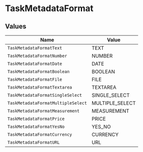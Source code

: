 # TaskMetadataFormat


## Values

| Name                               | Value                              |
| ---------------------------------- | ---------------------------------- |
| `TaskMetadataFormatText`           | TEXT                               |
| `TaskMetadataFormatNumber`         | NUMBER                             |
| `TaskMetadataFormatDate`           | DATE                               |
| `TaskMetadataFormatBoolean`        | BOOLEAN                            |
| `TaskMetadataFormatFile`           | FILE                               |
| `TaskMetadataFormatTextarea`       | TEXTAREA                           |
| `TaskMetadataFormatSingleSelect`   | SINGLE_SELECT                      |
| `TaskMetadataFormatMultipleSelect` | MULTIPLE_SELECT                    |
| `TaskMetadataFormatMeasurement`    | MEASUREMENT                        |
| `TaskMetadataFormatPrice`          | PRICE                              |
| `TaskMetadataFormatYesNo`          | YES_NO                             |
| `TaskMetadataFormatCurrency`       | CURRENCY                           |
| `TaskMetadataFormatURL`            | URL                                |
